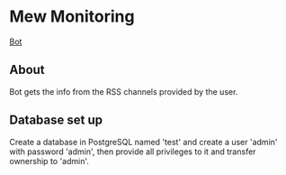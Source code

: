 # Mew Monitoring

[Bot](https://t.me/mew_rss_monitoring_bot)

## About

Bot gets the info from the RSS channels provided by the user.

## Database set up

Create a database in PostgreSQL named 'test' and create a user 'admin' with password 'admin', then provide all privileges to it and transfer ownership to 'admin'.
